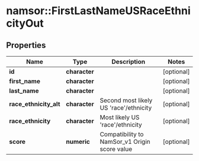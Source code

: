 # namsor::FirstLastNameUSRaceEthnicityOut

## Properties
Name | Type | Description | Notes
------------ | ------------- | ------------- | -------------
**id** | **character** |  | [optional] 
**first_name** | **character** |  | [optional] 
**last_name** | **character** |  | [optional] 
**race_ethnicity_alt** | **character** | Second most likely US &#39;race&#39;/ethnicity | [optional] 
**race_ethnicity** | **character** | Most likely US &#39;race&#39;/ethnicity | [optional] 
**score** | **numeric** | Compatibility to NamSor_v1 Origin score value | [optional] 


